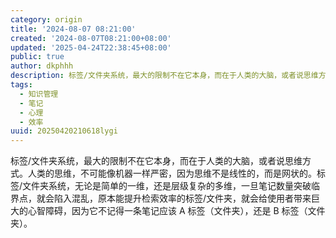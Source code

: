 ```yaml
---
category: origin
title: '2024-08-07 08:21:00'
created: '2024-08-07T08:21:00+08:00'
updated: '2025-04-24T22:38:45+08:00'
public: true
author: dkphhh
description: 标签/文件夹系统，最大的限制不在它本身，而在于人类的大脑，或者说思维方式。人类的思维，不可能像机器一样严密……
tags:
  - 知识管理
  - 笔记
  - 心理
  - 效率
uuid: 20250420210618lygi
---
```


标签/文件夹系统，最大的限制不在它本身，而在于人类的大脑，或者说思维方式。人类的思维，不可能像机器一样严密，因为思维不是线性的，而是网状的。标签/文件夹系统，无论是简单的一维，还是层级复杂的多维，一旦笔记数量突破临界点，就会陷入混乱，原本能提升检索效率的标签/文件夹，就会给使用者带来巨大的心智障碍，因为它不记得一条笔记应该 A 标签（文件夹），还是 B 标签（文件夹）。
